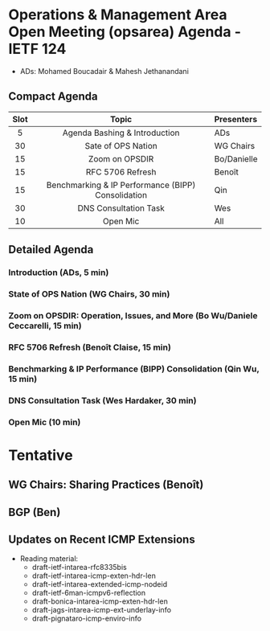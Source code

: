 # Operations & Management Area Open Meeting (opsarea) Agenda - IETF 124

* ADs: Mohamed Boucadair & Mahesh Jethanandani

## Compact Agenda

| Slot        | Topic                                               | Presenters   |
|:-----------:|:---------------------------------------------------:|:-------------|
| 5           | Agenda Bashing & Introduction                       | ADs          |
| 30          | Sate of OPS Nation                                  | WG Chairs    |
| 15          | Zoom on OPSDIR                                      | Bo/Danielle  |
| 15          | RFC 5706 Refresh                                    | Benoît       |
| 15          | Benchmarking & IP Performance (BIPP) Consolidation  | Qin          |
| 30          | DNS Consultation Task                               | Wes          |
| 10          | Open Mic                                            | All          |

## Detailed Agenda

### Introduction (ADs, 5 min)

### State of OPS Nation (WG Chairs, 30 min)

### Zoom on OPSDIR: Operation, Issues, and More (Bo Wu/Daniele Ceccarelli, 15 min)

### RFC 5706 Refresh (Benoît Claise, 15 min)

### Benchmarking & IP Performance (BIPP) Consolidation (Qin Wu, 15 min)

### DNS Consultation Task (Wes Hardaker, 30 min)

### Open Mic (10 min)

# Tentative

## WG Chairs: Sharing Practices (Benoît)

## BGP (Ben)

## Updates on Recent ICMP Extensions

* Reading material:
   + draft-ietf-intarea-rfc8335bis
   + draft-ietf-intarea-icmp-exten-hdr-len
   + draft-ietf-intarea-extended-icmp-nodeid
   + draft-ietf-6man-icmpv6-reflection
   + draft-bonica-intarea-icmp-exten-hdr-len
   + draft-jags-intarea-icmp-ext-underlay-info
   + draft-pignataro-icmp-enviro-info



